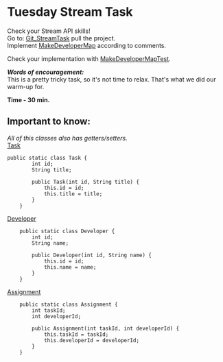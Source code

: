 # Tuesday Stream Task

Check your Stream API skills!<br>
Go
to: [Git_StreamTask](https://github.com/AlexandrLavrinenko/codeus_practices/tree/master/src/main/java/december/tuesday/warmup)
pull the project.<br>
Implement [MakeDeveloperMap](src/main/java/december/tuesday/stream_interview/MakeDeveloperMap.java) according to
comments.

Check your implementation
with [MakeDeveloperMapTest](src/test/java/december/tuesday/stream_interview/MakeDeveloperMapTest.java).

***Words of encouragement:*** <br>
This is a pretty tricky task, so it's not time to relax.
That's what we did our warm-up for.

**Time - 30 min.**

## Important to know:

_All of this classes also has getters/setters._<br>
[Task](src/main/java/december/tuesday/stream_interview/MakeDeveloperMap#Task.java)

```
public static class Task {
        int id;
        String title;

        public Task(int id, String title) {
            this.id = id;
            this.title = title;
        }
    }
```

[Developer](src/main/java/december/tuesday/stream_interview/MakeDeveloperMap#Developer.java)

```
    public static class Developer {
        int id;
        String name;

        public Developer(int id, String name) {
            this.id = id;
            this.name = name;
        }
    }
```

[Assignment](src/main/java/december/tuesday/stream_interview/MakeDeveloperMap#Assignment.java)

```
    public static class Assignment {
        int taskId;
        int developerId;

        public Assignment(int taskId, int developerId) {
            this.taskId = taskId;
            this.developerId = developerId;
        }
    }
```
